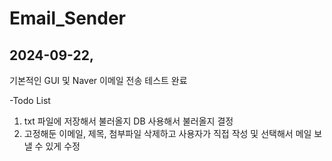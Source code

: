 # Email_Sender

## 2024-09-22,
기본적인 GUI 및 Naver 이메일 전송 테스트 완료


-Todo List
1. txt 파일에 저장해서 불러올지 DB 사용해서 불러올지 결정
2. 고정해둔 이메일, 제목, 첨부파일 삭제하고 사용자가 직접 작성 및 선택해서 메일 보낼 수 있게 수정

